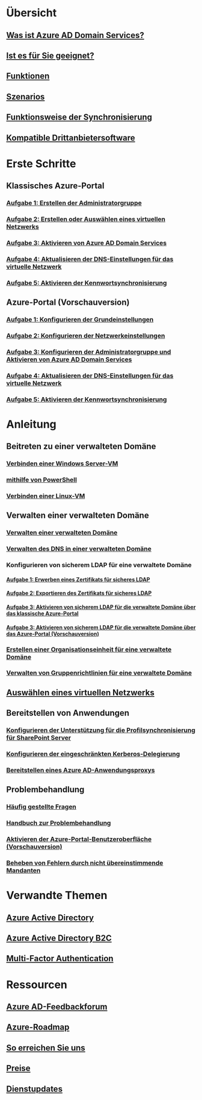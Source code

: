 # Übersicht

## [Was ist Azure AD Domain Services?](active-directory-ds-overview.md)

## [Ist es für Sie geeignet?](active-directory-ds-comparison.md)

## [Funktionen](active-directory-ds-features.md)

## [Szenarios](active-directory-ds-scenarios.md)

## [Funktionsweise der Synchronisierung](active-directory-ds-synchronization.md)

## [Kompatible Drittanbietersoftware](active-directory-ds-compatible-software.md)


# Erste Schritte

## Klassisches Azure-Portal

### [Aufgabe 1: Erstellen der Administratorgruppe](active-directory-ds-getting-started-create-group.md)

### [Aufgabe 2: Erstellen oder Auswählen eines virtuellen Netzwerks](active-directory-ds-getting-started-vnet.md)

### [Aufgabe 3: Aktivieren von Azure AD Domain Services](active-directory-ds-getting-started-enableaadds.md)

### [Aufgabe 4: Aktualisieren der DNS-Einstellungen für das virtuelle Netzwerk](active-directory-ds-getting-started-update-dns.md)

### [Aufgabe 5: Aktivieren der Kennwortsynchronisierung](active-directory-ds-getting-started-password-sync.md)

## Azure-Portal (Vorschauversion)

### [Aufgabe 1: Konfigurieren der Grundeinstellungen](active-directory-ds-getting-started.md)

### [Aufgabe 2: Konfigurieren der Netzwerkeinstellungen](active-directory-ds-getting-started-network.md)

### [Aufgabe 3: Konfigurieren der Administratorgruppe und Aktivieren von Azure AD Domain Services](active-directory-ds-getting-started-admingroup.md)

### [Aufgabe 4: Aktualisieren der DNS-Einstellungen für das virtuelle Netzwerk](active-directory-ds-getting-started-dns.md)

### [Aufgabe 5: Aktivieren der Kennwortsynchronisierung](active-directory-ds-getting-started-password-sync.md)


# Anleitung

## Beitreten zu einer verwalteten Domäne

### [Verbinden einer Windows Server-VM](active-directory-ds-admin-guide-join-windows-vm.md)

### [ mithilfe von PowerShell](active-directory-ds-admin-guide-join-windows-vm-classic-powershell.md)

### [Verbinden einer Linux-VM](active-directory-ds-admin-guide-join-rhel-linux-vm.md)

## Verwalten einer verwalteten Domäne

### [Verwalten einer verwalteten Domäne](active-directory-ds-admin-guide-administer-domain.md)

### [Verwalten des DNS in einer verwalteten Domäne](active-directory-ds-admin-guide-administer-dns.md)

### Konfigurieren von sicherem LDAP für eine verwaltete Domäne

#### [Aufgabe 1: Erwerben eines Zertifikats für sicheres LDAP](active-directory-ds-admin-guide-configure-secure-ldap.md)

#### [Aufgabe 2: Exportieren des Zertifikats für sicheres LDAP](active-directory-ds-admin-guide-configure-secure-ldap-export-pfx.md)

#### [Aufgabe 3: Aktivieren von sicherem LDAP für die verwaltete Domäne über das klassische Azure-Portal](active-directory-ds-admin-guide-configure-secure-ldap-enable-ldaps-classic.md)

#### [Aufgabe 3: Aktivieren von sicherem LDAP für die verwaltete Domäne über das Azure-Portal (Vorschauversion)](active-directory-ds-admin-guide-configure-secure-ldap-enable-ldaps.md)


### [Erstellen einer Organisationseinheit für eine verwaltete Domäne](active-directory-ds-admin-guide-create-ou.md)

### [Verwalten von Gruppenrichtlinien für eine verwaltete Domäne](active-directory-ds-admin-guide-administer-group-policy.md)

## [Auswählen eines virtuellen Netzwerks](active-directory-ds-networking.md)

## Bereitstellen von Anwendungen

### [Konfigurieren der Unterstützung für die Profilsynchronisierung für SharePoint Server](active-directory-ds-enable-sharepoint-profile-sync.md)

### [Konfigurieren der eingeschränkten Kerberos-Delegierung](active-directory-ds-enable-kcd.md)

### [Bereitstellen eines Azure AD-Anwendungsproxys](active-directory-ds-deploy-azure-app-proxy.md)

## Problembehandlung

### [Häufig gestellte Fragen](active-directory-ds-faqs.md)

### [Handbuch zur Problembehandlung](active-directory-ds-troubleshooting.md)

### [Aktivieren der Azure-Portal-Benutzeroberfläche (Vorschauversion)](active-directory-ds-azure-portal-enable-preview-access.md)

### [Beheben von Fehlern durch nicht übereinstimmende Mandanten](active-directory-ds-mismatched-tenant-error.md)


# Verwandte Themen

## [Azure Active Directory](../active-directory/active-directory-whatis.md)

## [Azure Active Directory B2C](../active-directory-b2c/active-directory-b2c-overview.md)

## [Multi-Factor Authentication](../multi-factor-authentication/multi-factor-authentication.md)


# Ressourcen

## [Azure AD-Feedbackforum](https://feedback.azure.com/forums/169401-azure-active-directory)

## [Azure-Roadmap](https://azure.microsoft.com/roadmap/)

## [So erreichen Sie uns](active-directory-ds-contact-us.md)

## [Preise](https://azure.microsoft.com/pricing/details/active-directory-ds/)

## [Dienstupdates](https://azure.microsoft.com/updates/?product=active-directory-ds)

